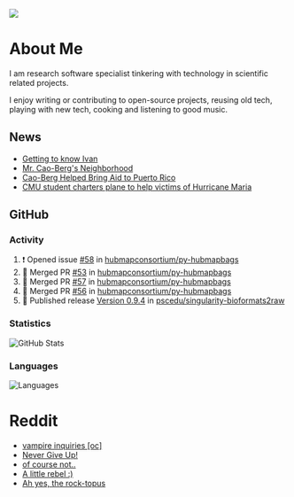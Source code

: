 ![](https://komarev.com/ghpvc/?username=icaoberg)

# About Me
I am research software specialist tinkering with technology in scientific related projects.

I enjoy writing or contributing to open-source projects, reusing old tech, playing with new tech, cooking and listening to good music.

## News
* [Getting to know Ivan](https://www.psc.edu/ivan-inside-psc-spotlight-2/)
* [Mr. Cao-Berg's Neighborhood](https://www.cmu.edu/engage/about-us/news/alumni/profile-cao-berg.html)
* [Cao-Berg Helped Bring Aid to Puerto Rico](https://www.cmu.edu/piper/news/archives/2018/february/ivan-cao-berg.html)
* [CMU student charters plane to help victims of Hurricane Maria](http://thetartan.org/2017/10/30/news/puerto-rico-aid)

## GitHub
### Activity
<!--START_SECTION:activity-->
1. ❗ Opened issue [#58](https://github.com/hubmapconsortium/py-hubmapbags/issues/58) in [hubmapconsortium/py-hubmapbags](https://github.com/hubmapconsortium/py-hubmapbags)
2. 🎉 Merged PR [#53](https://github.com/hubmapconsortium/py-hubmapbags/pull/53) in [hubmapconsortium/py-hubmapbags](https://github.com/hubmapconsortium/py-hubmapbags)
3. 🎉 Merged PR [#57](https://github.com/hubmapconsortium/py-hubmapbags/pull/57) in [hubmapconsortium/py-hubmapbags](https://github.com/hubmapconsortium/py-hubmapbags)
4. 🎉 Merged PR [#56](https://github.com/hubmapconsortium/py-hubmapbags/pull/56) in [hubmapconsortium/py-hubmapbags](https://github.com/hubmapconsortium/py-hubmapbags)
5. 🚀 Published release [Version 0.9.4](https://github.com/pscedu/singularity-bioformats2raw/releases/tag/v0.9.4) in [pscedu/singularity-bioformats2raw](https://github.com/pscedu/singularity-bioformats2raw)
<!--END_SECTION:activity-->

### Statistics
![GitHub Stats](https://github-readme-stats.vercel.app/api?username=icaoberg&count_private=true&show_icons=true)

### Languages
![Languages](https://github-readme-stats.vercel.app/api/top-langs/?username=icaoberg&show_icons=true&langs_count=10&hide=HTML,C,CSS,M)

# Reddit
<!-- BLOG-POST-LIST:START -->
- [vampire inquiries [oc]](https://www.reddit.com/r/u_icaoberg/comments/1705gy9/vampire_inquiries_oc/)
- [Never Give Up!](https://www.reddit.com/r/u_icaoberg/comments/13mcab5/never_give_up/)
- [of course not..](https://www.reddit.com/r/u_icaoberg/comments/13mc9h5/of_course_not/)
- [A little rebel :&rpar;](https://www.reddit.com/r/u_icaoberg/comments/13mc6yc/a_little_rebel/)
- [Ah yes, the rock-topus](https://www.reddit.com/r/u_icaoberg/comments/13mc4xk/ah_yes_the_rocktopus/)
<!-- BLOG-POST-LIST:END -->
